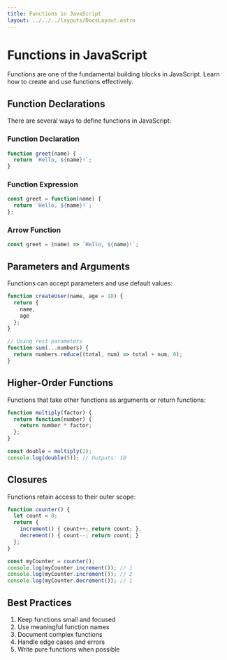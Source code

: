 ```yaml
---
title: Functions in JavaScript
layout: ../../../layouts/DocsLayout.astro
---
```


# Functions in JavaScript

Functions are one of the fundamental building blocks in JavaScript. Learn how to create and use functions effectively.

## Function Declarations

There are several ways to define functions in JavaScript:

### Function Declaration

```javascript
function greet(name) {
  return `Hello, ${name}!`;
}
```

### Function Expression

```javascript
const greet = function(name) {
  return `Hello, ${name}!`;
};
```

### Arrow Function

```javascript
const greet = (name) => `Hello, ${name}!`;
```

## Parameters and Arguments

Functions can accept parameters and use default values:

```javascript
function createUser(name, age = 18) {
  return {
    name,
    age
  };
}

// Using rest parameters
function sum(...numbers) {
  return numbers.reduce((total, num) => total + num, 0);
}
```

## Higher-Order Functions

Functions that take other functions as arguments or return functions:

```javascript
function multiply(factor) {
  return function(number) {
    return number * factor;
  };
}

const double = multiply(2);
console.log(double(5)); // Outputs: 10
```

## Closures

Functions retain access to their outer scope:

```javascript
function counter() {
  let count = 0;
  return {
    increment() { count++; return count; },
    decrement() { count--; return count; }
  };
}

const myCounter = counter();
console.log(myCounter.increment()); // 1
console.log(myCounter.increment()); // 2
console.log(myCounter.decrement()); // 1
```

## Best Practices

1. Keep functions small and focused
2. Use meaningful function names
3. Document complex functions
4. Handle edge cases and errors
5. Write pure functions when possible